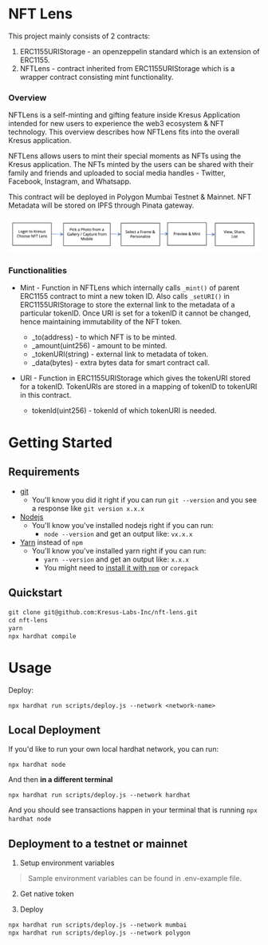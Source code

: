 # NFT Lens

This project mainly consists of 2 contracts:
  1. ERC1155URIStorage - an openzeppelin standard which is an extension of ERC1155.
  2. NFTLens - contract inherited from ERC1155URIStorage which is a wrapper contract consisting mint functionality.

### Overview ###
NFTLens is a self-minting and gifting feature inside Kresus Application intended for new users to experience the web3 ecosystem & NFT technology. This overview describes how NFTLens fits into the overall Kresus application.

NFTLens allows users to mint their special moments as NFTs using the Kresus application. The NFTs minted by the users can be shared with their family and friends and uploaded to social media handles - Twitter, Facebook, Instagram, and Whatsapp.

This contract will be deployed in Polygon Mumbai Testnet & Mainnet. 
NFT Metadata will be stored on IPFS through Pinata gateway.

![alt text](docs/images/flow.png)


### Functionalities ###
* Mint - Function in NFTLens which internally calls `_mint()` of parent ERC1155 contract to mint a new token ID. Also calls `_setURI()` in ERC1155URIStorage to store the external link to the metadata of a particular tokenID. Once URI is set for a tokenID it cannot be changed, hence maintaining immutability of the NFT token.
  * _to(address) - to which NFT is to be minted.
  * _amount(uint256) - amount to be minted.
  * _tokenURI(string) - external link to metadata of token.
  * _data(bytes) - extra bytes data for smart contract call.

* URI - Function in ERC1155URIStorage which gives the tokenURI stored for a tokenID. TokenURIs are stored in a mapping of tokenID to tokenURI in this contract.
  * tokenId(uint256) - tokenId of which tokenURI is needed.

# Getting Started

## Requirements
- [git](https://git-scm.com/book/en/v2/Getting-Started-Installing-Git)
  - You'll know you did it right if you can run `git --version` and you see a response like `git version x.x.x`
- [Nodejs](https://nodejs.org/en/)
  - You'll know you've installed nodejs right if you can run:
    - `node --version` and get an output like: `vx.x.x`
- [Yarn](https://yarnpkg.com/getting-started/install) instead of `npm`
  - You'll know you've installed yarn right if you can run:
    - `yarn --version` and get an output like: `x.x.x`
    - You might need to [install it with `npm`](https://classic.yarnpkg.com/lang/en/docs/install/) or `corepack`



## Quickstart

```
git clone git@github.com:Kresus-Labs-Inc/nft-lens.git
cd nft-lens
yarn
npx hardhat compile
```

# Usage

Deploy:
```
npx hardhat run scripts/deploy.js --network <network-name>
```

## Local Deployment

If you'd like to run your own local hardhat network, you can run:

```
npx hardhat node
```

And then **in a different terminal**

```
npx hardhat run scripts/deploy.js --network hardhat
```

And you should see transactions happen in your terminal that is running `npx hardhat node`

## Deployment to a testnet or mainnet

1. Setup environment variables
> Sample environment variables can be found in .env-example file.

2. Get native token

3. Deploy

```
npx hardhat run scripts/deploy.js --network mumbai
npx hardhat run scripts/deploy.js --network polygon
```
